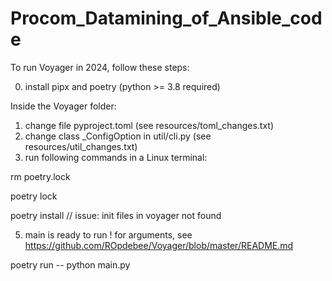 # Procom_Datamining_of_Ansible_code

To run Voyager in 2024, follow these steps:

0) install pipx and poetry (python >= 3.8 required)

Inside the Voyager folder:
1) change file pyproject.toml (see resources/toml_changes.txt)
2) change class _ConfigOption in util/cli.py (see resources/util_changes.txt)
3) run following commands in a Linux terminal:

rm poetry.lock

poetry lock

poetry install 
// issue: init files in voyager not found

5) main is ready to run ! for arguments, see https://github.com/ROpdebee/Voyager/blob/master/README.md

  poetry run -- python main.py

